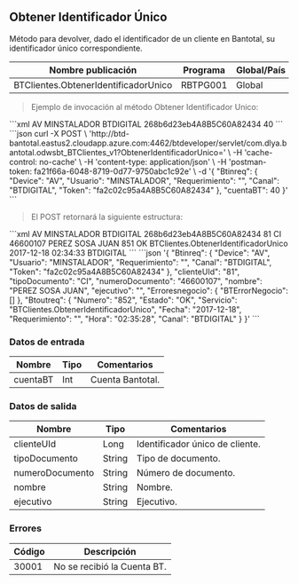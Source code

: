 ## Obtener Identificador Único

Método para devolver, dado el identificador de un cliente en Bantotal, su identificador único correspondiente.

| Nombre publicación                   | Programa | Global/País |
| ------------------------------------ | -------- | ----------- |
| BTClientes.ObtenerIdentificadorUnico | RBTPG001 | Global      |

> Ejemplo de invocación al método Obtener Identificador Unico:

<code-group>
<code-block title="XML" active>
```xml
<soapenv:Envelope xmlns:soapenv="http://schemas.xmlsoap.org/soap/envelope/" xmlns:bts="http://uy.com.dlya.bantotal/BTSOA/">
   <soapenv:Header/>
   <soapenv:Body>
      <bts:BTClientes.ObtenerIdentificadorUnico>
         <bts:Btinreq>
            <bts:Device>AV</bts:Device>
            <bts:Usuario>MINSTALADOR</bts:Usuario>
            <bts:Requerimiento/>
            <bts:Canal>BTDIGITAL</bts:Canal>
            <bts:Token>268b6d23eb4A8B5C60A82434</bts:Token>
         </bts:Btinreq>
         <bts:cuentaBT>40</bts:CuentaBT>
      </bts:BTClientes.ObtenerIdentificadorUnico>
   </soapenv:Body>
</soapenv:Envelope>
```
</code-block>
 
<code-block title="JSON">
```json
curl -X POST \
  'http://btd-bantotal.eastus2.cloudapp.azure.com:4462/btdeveloper/servlet/com.dlya.bantotal.odwsbt_BTClientes_v1?ObtenerIdentificadorUnico=' \
  -H 'cache-control: no-cache' \
  -H 'content-type: application/json' \
  -H 'postman-token: fa21f66a-6048-8719-0d77-9750abc1c92e' \
  -d '{
	"Btinreq": {
		"Device": "AV",
		"Usuario": "MINSTALADOR",
		"Requerimiento": "",
		"Canal": "BTDIGITAL",
		"Token": "fa2c02c95a4A8B5C60A82434"
	},
    "cuentaBT": 40
}'
```
</code-block>
</code-group>

> El POST retornará la siguiente estructura:

<code-group>
<code-block title="XML" active>
```xml
<SOAP-ENV:Envelope xmlns:SOAP-ENV="http://schemas.xmlsoap.org/soap/envelope/" xmlns:xsd="http://www.w3.org/2001/XMLSchema" xmlns:SOAP-ENC="http://schemas.xmlsoap.org/soap/encoding/" xmlns:xsi="http://www.w3.org/2001/XMLSchema-instance">
   <SOAP-ENV:Body>
      <BTClientes.ObtenerIdentificadorUnicoResponse xmlns="http://uy.com.dlya.bantotal/BTSOA/">
         <Btinreq>
            <Device>AV</Device>
            <Usuario>MINSTALADOR</Usuario>
            <Requerimiento/>
            <Canal>BTDIGITAL</Canal>
            <Token>268b6d23eb4A8B5C60A82434</Token>
         </Btinreq>
         <clienteUId>81</clienteUId>
         <tipoDocumento>CI</tipoDocumento>
         <numeroDocumento>46600107</numeroDocumento>
         <nombre>PEREZ SOSA JUAN</nombre>
         <ejecutivo/>
         <Erroresnegocio></Erroresnegocio>
         <Btoutreq>
            <Numero>851</Numero>
            <Estado>OK</Estado>
            <Servicio>BTClientes.ObtenerIdentificadorUnico</Servicio>
            <Fecha>2017-12-18</Fecha>
            <Requerimiento/>
            <Hora>02:34:33</Hora>
            <Canal>BTDIGITAL</Canal>
         </Btoutreq>
      </BTClientes.ObtenerIdentificadorUnicoResponse>
   </SOAP-ENV:Body>
</SOAP-ENV:Envelope>
```
</code-block>
 
<code-block title="JSON">
```json
'{
	"Btinreq": {
		"Device": "AV",
		"Usuario": "MINSTALADOR",
		"Requerimiento": "",
		"Canal": "BTDIGITAL",
		"Token": "fa2c02c95a4A8B5C60A82434"
	},
    "clienteUId": "81",
    "tipoDocumento": "CI",
    "numeroDocumento": "46600107",
    "nombre": "PEREZ SOSA JUAN",
    "ejecutivo": "",
    "Erroresnegocio": {
        "BTErrorNegocio": []
    },
    "Btoutreq": {
        "Numero": "852",
        "Estado": "OK",
        "Servicio": "BTClientes.ObtenerIdentificadorUnico",
        "Fecha": "2017-12-18",
        "Requerimiento": "",
        "Hora": "02:35:28",
        "Canal": "BTDIGITAL"
    }
}'
```
</code-block>
</code-group>

### Datos de entrada

| Nombre   | Tipo | Comentarios      |
| -------- | ---- | ---------------- |
| cuentaBT | Int  | Cuenta Bantotal. |

### Datos de salida

| Nombre          | Tipo   | Comentarios                     |
| --------------- | ------ | ------------------------------- |
| clienteUId      | Long   | Identificador único de cliente. |
| tipoDocumento   | String | Tipo de documento.              |
| numeroDocumento | String | Número de documento.            |
| nombre          | String | Nombre.                         |
| ejecutivo       | String | Ejecutivo.                      |

### Errores

| Código | Descripción                 |
| ------ | --------------------------- |
| 30001  | No se recibió la Cuenta BT. |
